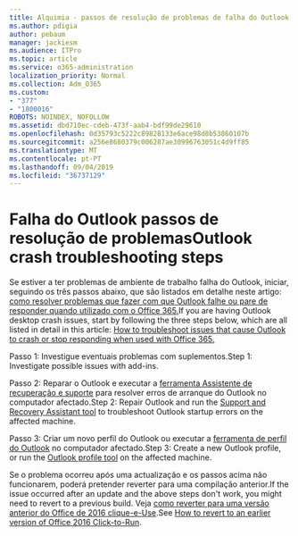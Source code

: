 ```yaml
---
title: Alquimia - passos de resolução de problemas de falha do Outlook
ms.author: pdigia
author: pebaum
manager: jackiesm
ms.audience: ITPro
ms.topic: article
ms.service: o365-administration
localization_priority: Normal
ms.collection: Adm_O365
ms.custom:
- "377"
- "1800016"
ROBOTS: NOINDEX, NOFOLLOW
ms.assetid: dbd710ec-cdeb-473f-aab4-bdf99de29610
ms.openlocfilehash: 0d35793c5222c89828133e6ace98d8b53860107b
ms.sourcegitcommit: a256e8680379c006287ae30996763051c4d9ff85
ms.translationtype: MT
ms.contentlocale: pt-PT
ms.lasthandoff: 09/04/2019
ms.locfileid: "36737129"
---
```

# <a name="outlook-crash-troubleshooting-steps"></a><span data-ttu-id="1240f-102">Falha do Outlook passos de resolução de problemas</span><span class="sxs-lookup"><span data-stu-id="1240f-102">Outlook crash troubleshooting steps</span></span>

<span data-ttu-id="1240f-103">Se estiver a ter problemas de ambiente de trabalho falha do Outlook, iniciar, seguindo os três passos abaixo, que são listados em detalhe neste artigo: [como resolver problemas que fazer com que Outlook falhe ou pare de responder quando utilizado com o Office 365.](https://docs.microsoft.com/exchange/troubleshoot/outlook-crashes/crash-issues)</span><span class="sxs-lookup"><span data-stu-id="1240f-103">If you are having Outlook desktop crash issues, start by following the three steps below, which are all listed in detail in this article: [How to troubleshoot issues that cause Outlook to crash or stop responding when used with Office 365.](https://docs.microsoft.com/exchange/troubleshoot/outlook-crashes/crash-issues)</span></span>
  
<span data-ttu-id="1240f-104">Passo 1: Investigue eventuais problemas com suplementos.</span><span class="sxs-lookup"><span data-stu-id="1240f-104">Step 1: Investigate possible issues with add-ins.</span></span>
  
<span data-ttu-id="1240f-105">Passo 2: Reparar o Outlook e executar a [ferramenta Assistente de recuperação e suporte](https://aka.ms/SaRA-OutlookWontStart) para resolver erros de arranque do Outlook no computador afectado.</span><span class="sxs-lookup"><span data-stu-id="1240f-105">Step 2: Repair Outlook and run the [Support and Recovery Assistant tool](https://aka.ms/SaRA-OutlookWontStart) to troubleshoot Outlook startup errors on the affected machine.</span></span>
  
<span data-ttu-id="1240f-106">Passo 3: Criar um novo perfil do Outlook ou executar a [ferramenta de perfil do Outlook](https://aka.ms/SaRA-OutlookSetupProfile) no computador afectado.</span><span class="sxs-lookup"><span data-stu-id="1240f-106">Step 3: Create a new Outlook profile, or run the [Outlook profile tool](https://aka.ms/SaRA-OutlookSetupProfile) on the affected machine.</span></span>
  
<span data-ttu-id="1240f-107">Se o problema ocorreu após uma actualização e os passos acima não funcionarem, poderá pretender reverter para uma compilação anterior.</span><span class="sxs-lookup"><span data-stu-id="1240f-107">If the issue occurred after an update and the above steps don't work, you might need to revert to a previous build.</span></span> <span data-ttu-id="1240f-108">Veja [como reverter para uma versão anterior do Office de 2016 clique-e-Use](https://support.microsoft.com/help/2770432).</span><span class="sxs-lookup"><span data-stu-id="1240f-108">See [How to revert to an earlier version of Office 2016 Click-to-Run](https://support.microsoft.com/help/2770432).</span></span>
  